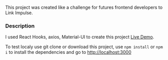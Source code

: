 This project was created like a challenge for futures frontend developers to Link Impulse.

### Description

I used React Hooks, axios, Material-UI to create this project
[Live Demo](https://ps-linx-leonardo.herokuapp.com).

To test localy use git clone or download this project, use `npm install` or `npm i` to install the dependencies and go to [http://localhost:3000](http://localhost:3000) 
